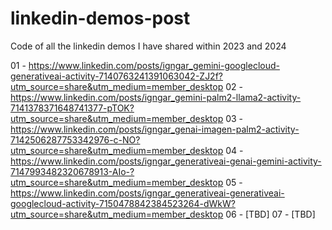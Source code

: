 # linkedin-demos-post
Code of all the linkedin demos I have shared within 2023 and 2024

01 - https://www.linkedin.com/posts/igngar_gemini-googlecloud-generativeai-activity-7140763241391063042-ZJ2f?utm_source=share&utm_medium=member_desktop
02 - https://www.linkedin.com/posts/igngar_gemini-palm2-llama2-activity-7141378371648741377-pTOK?utm_source=share&utm_medium=member_desktop
03 - https://www.linkedin.com/posts/igngar_genai-imagen-palm2-activity-7142506287753342976-c-NO?utm_source=share&utm_medium=member_desktop
04 - https://www.linkedin.com/posts/igngar_generativeai-genai-gemini-activity-7147993482320678913-AIo-?utm_source=share&utm_medium=member_desktop
05 - https://www.linkedin.com/posts/igngar_generativeai-generativeai-googlecloud-activity-7150478842384523264-dWkW?utm_source=share&utm_medium=member_desktop
06 - [TBD]
07 - [TBD]
